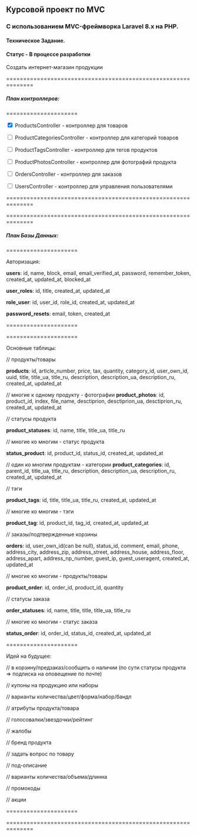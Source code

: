 ## **Курсовой проект по MVC**

### C использованием MVC-фреймворка Laravel 8.x на PHP.

#### Техническое Задание.

#### Статус - В процессе разработки

Создать интернет-магазин продукции







==============================================================

##### **План контроллеров:**

=====================

<p><label for="text1"><input type="checkbox" id="text1" name="text1" checked></label>
    ProductsController - контроллер для товаров
</p>

<p><label for="text2"><input type="checkbox" id="text2" name="text2" >
    ProductCategoriesController - контроллер для категорий товаров</label>
</p>

<p><input type="checkbox" >
    ProductTagsController - контроллер для тегов продуктов
</p>

<p><input type="checkbox" >
    ProductPhotosController - контроллер для фотографий продукта
</p>

<p><input type="checkbox" >
    OrdersController - контроллер для заказов
</p>

<p><input type="checkbox" >
    UsersController - контроллер для управления пользователями
</p>

==============================================================



==============================================================

##### **План Базы Данных:**

=====================

Авторизация:

**users**: id, name, block, email, email_verified_at, password, remember_token, created_at, updated_at, blocked_at

**user_roles**: id, title, created_at, updated_at

**role_user**: id, user_id, role_id, created_at, updated_at

**password_resets**: email, token, created_at

=====================


=====================

Основные таблицы:

// продукты/товары

**products**: id, article_number, price, tax, quantity, category_id, user_own_id, uuid, title, title_ua, title_ru, description, description_ua, description_ru, created_at, updated_at


// многие к одному продукту - фотографии
**product_photos**: id, product_id, index, file_name, desctiprion, desctiprion_ua, desctiprion_ru, created_at, updated_at


// статусы продукта

**product_statuses**: id, name, title, title_ua, title_ru

// многие ко многим - статус продукта

**status_product**: id, product_id, status_id, created_at, updated_at



// один ко многим продуктам - категории
**product_categories**: id, parent_id, title_ua, title_ru, description, description_ua, description_ru, created_at, updated_at



// тэги

**product_tags**: id, title, title_ua, title_ru, created_at, updated_at


// многие ко многим - тэги

**product_tag**: id, product_id, tag_id, created_at, updated_at



// заказы/подтвержденные корзины

**orders**: id, user_own_id(can be null), status_id, comment, email, phone, address_city, address_zip, address_street, address_house, address_floor, address_apart, address_np_number, guest_ip, guest_useragent, created_at, updated_at


// многие ко многим - продукты/товары

**product_order**: id, order_id, product_id, quantity


// статусы заказа

**order_statuses**: id, name, title, title, title_ua, title_ru

// многие ко многим - статус заказа

**status_order**: id, order_id, status_id, created_at, updated_at


=====================



Идей на будущее:

// в корзину/предзаказ/сообщить о наличии
(по сути статусы продукта => подписка на оповещение по почте)

// купоны на продукцию или наборы

// варианты количества/цвет/форма/набор/бандл

// атрибуты продукта/товара

// голосовалки/звездочки/рейтинг

// жалобы

// бренд продукта

// задать вопрос по товару

// под-описание

// варианты количества/объема/длинна

// промокоды

// акции

=====================


==============================================================

